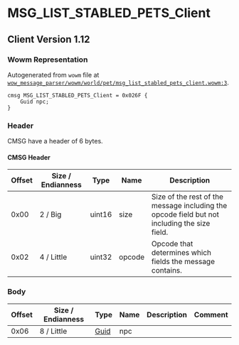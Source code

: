 # MSG_LIST_STABLED_PETS_Client

## Client Version 1.12

### Wowm Representation

Autogenerated from `wowm` file at [`wow_message_parser/wowm/world/pet/msg_list_stabled_pets_client.wowm:3`](https://github.com/gtker/wow_messages/tree/main/wow_message_parser/wowm/world/pet/msg_list_stabled_pets_client.wowm#L3).
```rust,ignore
cmsg MSG_LIST_STABLED_PETS_Client = 0x026F {
    Guid npc;
}
```
### Header

CMSG have a header of 6 bytes.

#### CMSG Header

| Offset | Size / Endianness | Type   | Name   | Description |
| ------ | ----------------- | ------ | ------ | ----------- |
| 0x00   | 2 / Big           | uint16 | size   | Size of the rest of the message including the opcode field but not including the size field.|
| 0x02   | 4 / Little        | uint32 | opcode | Opcode that determines which fields the message contains.|

### Body

| Offset | Size / Endianness | Type | Name | Description | Comment |
| ------ | ----------------- | ---- | ---- | ----------- | ------- |
| 0x06 | 8 / Little | [Guid](../spec/packed-guid.md) | npc |  |  |

